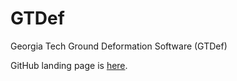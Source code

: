 # GTDef
Georgia Tech Ground Deformation Software (GTDef)

GitHub landing page is [here](https://avnewman.github.io/GTDef/).
